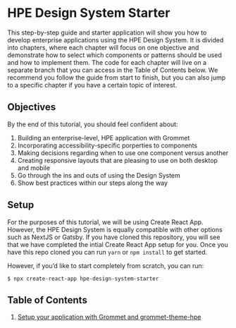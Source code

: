 # HPE Design System Starter
This step-by-step guide and starter application will show you how to develop enterprise applications using the HPE Design System. It is divided into chapters, where each chapter will focus on one objective and demonstrate how to select which components or patterns should be used and how to implement them. The code for each chapter will live on a separate branch that you can access in the Table of Contents below.
We recommend you follow the guide from start to finish, but you can also jump to a specific chapter if you have a certain topic of interest.

## Objectives
By the end of this tutorial, you should feel confident about:
1. Building an enterprise-level, HPE application with Grommet
2. Incorporating accessibility-specific porperties to components
3. Making decisions regarding when to use one component versus another
4. Creating responsive layouts that are pleasing to use on both desktop and mobile
5. Go through the ins and outs of using the Design System
6. Show best practices within our steps along the way

## Setup
For the purposes of this tutorial, we will be using Create React App. However, the HPE Design System is equally compatible with other options such as NextJS or Gatsby.
If you have cloned this repository, you will see that we have completed the intial Create React App setup for you.
Once you have this repo cloned you can run `yarn` or `npm install` to get started. 

However, if you’d like to start completely from scratch, you can run:
```
$ npx create-react-app hpe-design-system-starter
```
## Table of Contents
1.  [Setup your application with Grommet and grommet-theme-hpe]()
